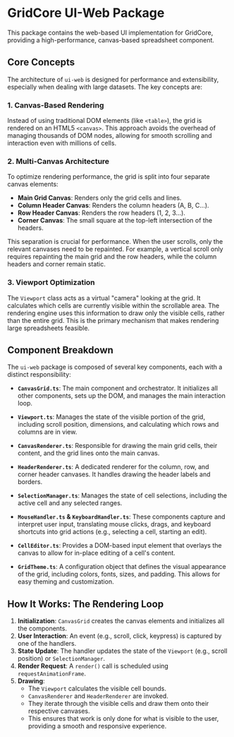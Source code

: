 # GridCore UI-Web Package

This package contains the web-based UI implementation for GridCore, providing a high-performance, canvas-based spreadsheet component.

## Core Concepts

The architecture of `ui-web` is designed for performance and extensibility, especially when dealing with large datasets. The key concepts are:

### 1. Canvas-Based Rendering

Instead of using traditional DOM elements (like `<table>`), the grid is rendered on an HTML5 `<canvas>`. This approach avoids the overhead of managing thousands of DOM nodes, allowing for smooth scrolling and interaction even with millions of cells.

### 2. Multi-Canvas Architecture

To optimize rendering performance, the grid is split into four separate canvas elements:

-   **Main Grid Canvas**: Renders only the grid cells and lines.
-   **Column Header Canvas**: Renders the column headers (A, B, C...).
-   **Row Header Canvas**: Renders the row headers (1, 2, 3...).
-   **Corner Canvas**: The small square at the top-left intersection of the headers.

This separation is crucial for performance. When the user scrolls, only the relevant canvases need to be repainted. For example, a vertical scroll only requires repainting the main grid and the row headers, while the column headers and corner remain static.

### 3. Viewport Optimization

The `Viewport` class acts as a virtual "camera" looking at the grid. It calculates which cells are currently visible within the scrollable area. The rendering engine uses this information to draw only the visible cells, rather than the entire grid. This is the primary mechanism that makes rendering large spreadsheets feasible.

## Component Breakdown

The `ui-web` package is composed of several key components, each with a distinct responsibility:

-   **`CanvasGrid.ts`**: The main component and orchestrator. It initializes all other components, sets up the DOM, and manages the main interaction loop.

-   **`Viewport.ts`**: Manages the state of the visible portion of the grid, including scroll position, dimensions, and calculating which rows and columns are in view.

-   **`CanvasRenderer.ts`**: Responsible for drawing the main grid cells, their content, and the grid lines onto the main canvas.

-   **`HeaderRenderer.ts`**: A dedicated renderer for the column, row, and corner header canvases. It handles drawing the header labels and borders.

-   **`SelectionManager.ts`**: Manages the state of cell selections, including the active cell and any selected ranges.

-   **`MouseHandler.ts` & `KeyboardHandler.ts`**: These components capture and interpret user input, translating mouse clicks, drags, and keyboard shortcuts into grid actions (e.g., selecting a cell, starting an edit).

-   **`CellEditor.ts`**: Provides a DOM-based input element that overlays the canvas to allow for in-place editing of a cell's content.

-   **`GridTheme.ts`**: A configuration object that defines the visual appearance of the grid, including colors, fonts, sizes, and padding. This allows for easy theming and customization.

## How It Works: The Rendering Loop

1.  **Initialization**: `CanvasGrid` creates the canvas elements and initializes all the components.
2.  **User Interaction**: An event (e.g., scroll, click, keypress) is captured by one of the handlers.
3.  **State Update**: The handler updates the state of the `Viewport` (e.g., scroll position) or `SelectionManager`.
4.  **Render Request**: A `render()` call is scheduled using `requestAnimationFrame`.
5.  **Drawing**:
    -   The `Viewport` calculates the visible cell bounds.
    -   `CanvasRenderer` and `HeaderRenderer` are invoked.
    -   They iterate through the visible cells and draw them onto their respective canvases.
    -   This ensures that work is only done for what is visible to the user, providing a smooth and responsive experience.
